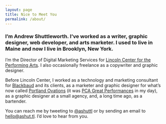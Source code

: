 ```yaml
---
layout: page
title: Nice to Meet You
permalink: /about/
---
```

### I&rsquo;m Andrew Shuttleworth. I&rsquo;ve worked as a writer, graphic designer, web developer, and arts marketer. I used to live in Maine and now I live in Brooklyn, New York.

I&rsquo;m the Director of Digital Marketing Services for&nbsp;[Lincoln Center for the Performing Arts](http://lc.lincolncenter.org). I also occasionally freelance as a copywriter and graphic designer.

Before Lincoln Center, I worked as a technology and marketing consultant for [Blackbaud](http://blackbaud.com/) and its clients, as a marketer and graphic designer for what&rsquo;s now called [Portland Ovations](http://portlandovations.org) (it was [PCA Great Performances](http://ashuttleworth.com/pca/) in my day), as a graphic designer at a small agency, and, a long time ago, as a bartender.

You can reach me by tweeting to [@ashuttl](http://twitter.com/intent/tweet?screen_name=ashuttl) or by sending an email to [hello@ashut.tl](mailto:hello@ashut.tl). I&rsquo;d love to hear from you.

